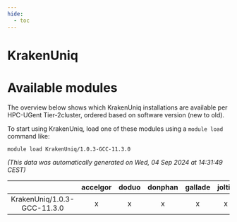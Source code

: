 ```yaml
---
hide:
  - toc
---
```


KrakenUniq
==========

# Available modules


The overview below shows which KrakenUniq installations are available per HPC-UGent Tier-2cluster, ordered based on software version (new to old).

To start using KrakenUniq, load one of these modules using a `module load` command like:

```shell
module load KrakenUniq/1.0.3-GCC-11.3.0
```

*(This data was automatically generated on Wed, 04 Sep 2024 at 14:31:49 CEST)*  

| |accelgor|doduo|donphan|gallade|joltik|shinx|skitty|
| :---: | :---: | :---: | :---: | :---: | :---: | :---: | :---: |
|KrakenUniq/1.0.3-GCC-11.3.0|x|x|x|x|x|-|x|
